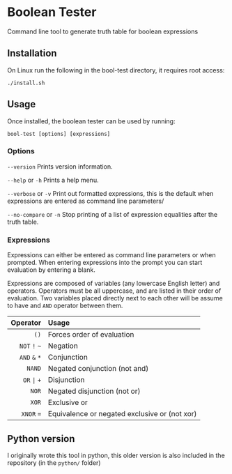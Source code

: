 # Boolean Tester
Command line tool to generate truth table for boolean expressions

## Installation
On Linux run the following in the bool-test directory, it requires root access:

	./install.sh

## Usage
Once installed, the boolean tester can be used by running:

	bool-test [options] [expressions]


### Options
`--version`
Prints version information.

`--help` or `-h`
Prints a help menu.

`--verbose` or `-v`
Print out formatted expressions, this is the default when expressions are entered as command line parameters/

`--no-compare` or `-n`
Stop printing of a list of expression equalities after the truth table.


### Expressions
Expressions can either be entered as command line parameters or when prompted. When entering expressions into the prompt you can start evaluation by entering a blank.

Expressions are composed of variables (any lowercase English letter) and operators. Operators must be all uppercase, and are listed in their order of evaluation. Two variables placed directly next to each other will be assume to have and `AND` operator between them.

| Operator  | Usage |
| --------: | :---- |
| `()`      | Forces order of evaluation |
| `NOT` `!` `~` | Negation |
| `AND` `&` `*` | Conjunction |
| `NAND`    | Negated conjunction (not and) |
| `OR` `\|` `+`  | Disjunction |
| `NOR`     | Negated disjunction (not or) |
| `XOR`     | Exclusive or |
| `XNOR` `=`  | Equivalence or negated exclusive or (not xor) |


## Python version
I originally wrote this tool in python, this older version is also included in the repository (in the `python/` folder)
